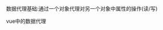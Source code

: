 数据代理基础:通过一个对象代理对另一个对象中属性的操作(读/写)

<script type="text/javascript" >
    let obj = [x:100]
    let obj2 = [y:200)
    Object.defineProperty(obj2, 'x', {
        get(){
            return obj.x
        },
        set(value){
            obj.x= value
        }
    })
</script>



vue中的数据代理

<script type="text/javascript">
    Vue.config.productionTip= false //阻止 vue在启动时生成生产提示。
    const vm = new Vue({
        el:'#root',
        data:{
            name:'尚硅谷',
            address:"宏福科技园"
        }
    }) 
</script>

